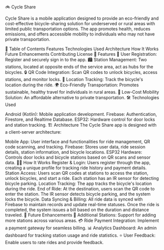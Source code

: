 🚲 Cycle Share

Cycle Share is a mobile application designed to provide an eco-friendly and cost-effective bicycle-sharing solution for underserved or rural areas with limited public transportation options. The app promotes health, reduces emissions, and offers accessible mobility to individuals who may not have private transportation.

📑 Table of Contents
Features
Technologies Used
Architecture
How It Works
Future Enhancements
Contributing
License
🌟 Features
👤 User Registration: Register and securely sign in to the app.
🏙 Station Management: Two stations, located at opposite ends of the service area, act as hubs for the bicycles.
🔒 QR Code Integration: Scan QR codes to unlock bicycles, access stations, and monitor locks.
📍 Location Tracking: Track the bicycle's location during the ride.
🌍 Eco-Friendly Transportation: Promotes sustainable, healthy travel for individuals in rural areas.
💸 Low-Cost Mobility Solution: An affordable alternative to private transportation.
🛠 Technologies Used

Android (Kotlin): Mobile application development.
Firebase: Authentication, Firestore, and Realtime Database.
ESP32: Hardware control for door locks and station tracking.
🏗 Architecture
The Cycle Share app is designed with a client-server architecture:

Mobile App:
User interface and functionalities for ride management, QR code scanning, and tracking.
Firebase:
Stores user data, ride session details, station information, and bicycle locations.
ESP32 Hardware:
Controls door locks and bicycle stations based on QR scans and sensor data.
🚴‍♂️ How It Works
Register & Login: Users register through the app, creating a unique profile for tracking ride history and payment details.
Station Access: Users scan QR codes at stations to access the station, unlock bicycles, and start a ride. Each station has an IR sensor for detecting bicycle parking.
Location Tracking: The app tracks the bicycle's location during the ride.
End of Ride: At the destination, users scan the QR code to enter the station. The IR sensor detects bicycle parking, and the system locks the bicycle.
Data Syncing & Billing: All ride data is synced with Firebase to maintain records and update real-time statuses. Once the ride is completed, the system issues a bill based on the duration and distance traveled.
🚀 Future Enhancements
📍 Additional Stations: Support for adding more stations across various areas.
💳 Ride Payment Integration: Implement a payment gateway for seamless billing.
📊 Analytics Dashboard: An admin dashboard for tracking station usage and ride statistics.
⭐ User Feedback: Enable users to rate rides and provide feedback.
